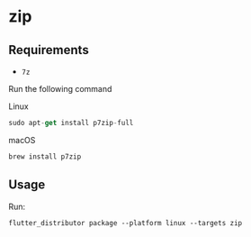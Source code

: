 # zip

## Requirements

* `7z`

Run the following command

Linux

```dart
sudo apt-get install p7zip-full
```

macOS

```dart
brew install p7zip
```

## Usage

Run:

```
flutter_distributor package --platform linux --targets zip
```

